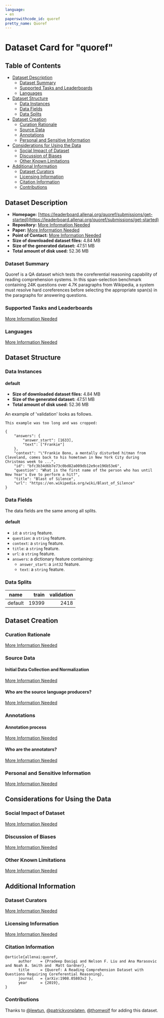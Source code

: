 ```yaml
---
language:
- en
paperswithcode_id: quoref
pretty_name: Quoref
---
```


# Dataset Card for "quoref"

## Table of Contents
- [Dataset Description](#dataset-description)
  - [Dataset Summary](#dataset-summary)
  - [Supported Tasks and Leaderboards](#supported-tasks-and-leaderboards)
  - [Languages](#languages)
- [Dataset Structure](#dataset-structure)
  - [Data Instances](#data-instances)
  - [Data Fields](#data-fields)
  - [Data Splits](#data-splits)
- [Dataset Creation](#dataset-creation)
  - [Curation Rationale](#curation-rationale)
  - [Source Data](#source-data)
  - [Annotations](#annotations)
  - [Personal and Sensitive Information](#personal-and-sensitive-information)
- [Considerations for Using the Data](#considerations-for-using-the-data)
  - [Social Impact of Dataset](#social-impact-of-dataset)
  - [Discussion of Biases](#discussion-of-biases)
  - [Other Known Limitations](#other-known-limitations)
- [Additional Information](#additional-information)
  - [Dataset Curators](#dataset-curators)
  - [Licensing Information](#licensing-information)
  - [Citation Information](#citation-information)
  - [Contributions](#contributions)

## Dataset Description

- **Homepage:** [https://leaderboard.allenai.org/quoref/submissions/get-started](https://leaderboard.allenai.org/quoref/submissions/get-started)
- **Repository:** [More Information Needed](https://github.com/huggingface/datasets/blob/master/CONTRIBUTING.md#how-to-contribute-to-the-dataset-cards)
- **Paper:** [More Information Needed](https://github.com/huggingface/datasets/blob/master/CONTRIBUTING.md#how-to-contribute-to-the-dataset-cards)
- **Point of Contact:** [More Information Needed](https://github.com/huggingface/datasets/blob/master/CONTRIBUTING.md#how-to-contribute-to-the-dataset-cards)
- **Size of downloaded dataset files:** 4.84 MB
- **Size of the generated dataset:** 47.51 MB
- **Total amount of disk used:** 52.36 MB

### Dataset Summary

Quoref is a QA dataset which tests the coreferential reasoning capability of reading comprehension systems. In this
span-selection benchmark containing 24K questions over 4.7K paragraphs from Wikipedia, a system must resolve hard
coreferences before selecting the appropriate span(s) in the paragraphs for answering questions.

### Supported Tasks and Leaderboards

[More Information Needed](https://github.com/huggingface/datasets/blob/master/CONTRIBUTING.md#how-to-contribute-to-the-dataset-cards)

### Languages

[More Information Needed](https://github.com/huggingface/datasets/blob/master/CONTRIBUTING.md#how-to-contribute-to-the-dataset-cards)

## Dataset Structure

### Data Instances

#### default

- **Size of downloaded dataset files:** 4.84 MB
- **Size of the generated dataset:** 47.51 MB
- **Total amount of disk used:** 52.36 MB

An example of 'validation' looks as follows.
```
This example was too long and was cropped:

{
    "answers": {
        "answer_start": [1633],
        "text": ["Frankie"]
    },
    "context": "\"Frankie Bono, a mentally disturbed hitman from Cleveland, comes back to his hometown in New York City during Christmas week to ...",
    "id": "bfc3b34d6b7e73c0bd82a009db12e9ce196b53e6",
    "question": "What is the first name of the person who has until New Year's Eve to perform a hit?",
    "title": "Blast of Silence",
    "url": "https://en.wikipedia.org/wiki/Blast_of_Silence"
}
```

### Data Fields

The data fields are the same among all splits.

#### default
- `id`: a `string` feature.
- `question`: a `string` feature.
- `context`: a `string` feature.
- `title`: a `string` feature.
- `url`: a `string` feature.
- `answers`: a dictionary feature containing:
  - `answer_start`: a `int32` feature.
  - `text`: a `string` feature.

### Data Splits

| name  |train|validation|
|-------|----:|---------:|
|default|19399|      2418|

## Dataset Creation

### Curation Rationale

[More Information Needed](https://github.com/huggingface/datasets/blob/master/CONTRIBUTING.md#how-to-contribute-to-the-dataset-cards)

### Source Data

#### Initial Data Collection and Normalization

[More Information Needed](https://github.com/huggingface/datasets/blob/master/CONTRIBUTING.md#how-to-contribute-to-the-dataset-cards)

#### Who are the source language producers?

[More Information Needed](https://github.com/huggingface/datasets/blob/master/CONTRIBUTING.md#how-to-contribute-to-the-dataset-cards)

### Annotations

#### Annotation process

[More Information Needed](https://github.com/huggingface/datasets/blob/master/CONTRIBUTING.md#how-to-contribute-to-the-dataset-cards)

#### Who are the annotators?

[More Information Needed](https://github.com/huggingface/datasets/blob/master/CONTRIBUTING.md#how-to-contribute-to-the-dataset-cards)

### Personal and Sensitive Information

[More Information Needed](https://github.com/huggingface/datasets/blob/master/CONTRIBUTING.md#how-to-contribute-to-the-dataset-cards)

## Considerations for Using the Data

### Social Impact of Dataset

[More Information Needed](https://github.com/huggingface/datasets/blob/master/CONTRIBUTING.md#how-to-contribute-to-the-dataset-cards)

### Discussion of Biases

[More Information Needed](https://github.com/huggingface/datasets/blob/master/CONTRIBUTING.md#how-to-contribute-to-the-dataset-cards)

### Other Known Limitations

[More Information Needed](https://github.com/huggingface/datasets/blob/master/CONTRIBUTING.md#how-to-contribute-to-the-dataset-cards)

## Additional Information

### Dataset Curators

[More Information Needed](https://github.com/huggingface/datasets/blob/master/CONTRIBUTING.md#how-to-contribute-to-the-dataset-cards)

### Licensing Information

[More Information Needed](https://github.com/huggingface/datasets/blob/master/CONTRIBUTING.md#how-to-contribute-to-the-dataset-cards)

### Citation Information

```
@article{allenai:quoref,
      author    = {Pradeep Dasigi and Nelson F. Liu and Ana Marasovic and Noah A. Smith and  Matt Gardner},
      title     = {Quoref: A Reading Comprehension Dataset with Questions Requiring Coreferential Reasoning},
      journal   = {arXiv:1908.05803v2 },
      year      = {2019},
}

```


### Contributions

Thanks to [@lewtun](https://github.com/lewtun), [@patrickvonplaten](https://github.com/patrickvonplaten), [@thomwolf](https://github.com/thomwolf) for adding this dataset.
